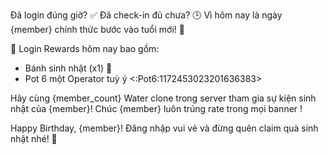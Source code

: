 Đã login đúng giờ? :white_check_mark: Đã check-in đủ chưa? :clock3: Vì hôm nay là ngày {member} chính thức bước vào tuổi mới! :confetti_ball:

:gift: Login Rewards hôm nay bao gồm:

- Bánh sinh nhật (x1) :birthday:
- Pot 6 một Operator tuỳ ý <:Pot6:1172453023201636383>

Hãy cùng {member_count} Water clone trong server tham gia sự kiện sinh nhật của {member}! 
Chúc {member} luôn trúng rate trong mọi banner !

Happy Birthday, {member}! Đăng nhập vui vẻ và đừng quên claim quà sinh nhật nhé! :tada:
